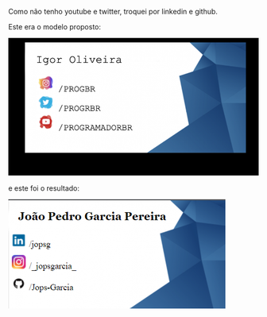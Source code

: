 Como não tenho youtube e twitter, troquei por linkedin e github.

Este era o modelo proposto:

![alt text](https://github.com/Jops-Garcia/ProgramadorBR_Desafios/blob/main/modulo3-CSS_basico/Modelo.png)



e este foi o resultado:

![alt text](https://github.com/Jops-Garcia/ProgramadorBR_Desafios/blob/main/modulo3-CSS_basico/resultado.png)
